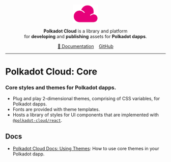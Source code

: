 <br />
<p align="center">
  <a href="https://github.com/paritytech/polkadot-cloud">
    <img alt="polkadot-cloud" title="polkadot-cloud" src="https://raw.githubusercontent.com/paritytech/polkadot-cloud/main/app/public/img/cloud.png" width="80" />
  </a>
</p>

<p align="center">
  <b>Polkadot Cloud</b> is a library and platform <br />
  for <b>developing</b> and <b>publishing</b> assets for <b>Polkadot dapps</b>.
</p>

<div align="center">
<a href="https://paritytech.github.io/polkadot-cloud/#/overview">📖 Documentation</a>&nbsp;&nbsp;&nbsp;&nbsp;<a href="https://github.com/paritytech/polkadot-cloud"">GitHub</a>
</div>

<hr>

# Polkadot Cloud: Core

### Core styles and themes for Polkadot dapps.

- Plug and play 2-dimensional themes, comprising of CSS variables, for Polkadot dapps.
- Fonts are provided with theme templates.
- Hosts a library of styles for UI components that are implemented with [`@polkadot-cloud/react`](https://www.npmjs.com/package/@polkadot-cloud/core).

## Docs

- [Polkadot Cloud Docs: Using Themes](https://paritytech.github.io/polkadot-cloud/#/using_themes): How to use core themes in your Polkadot dapp.
